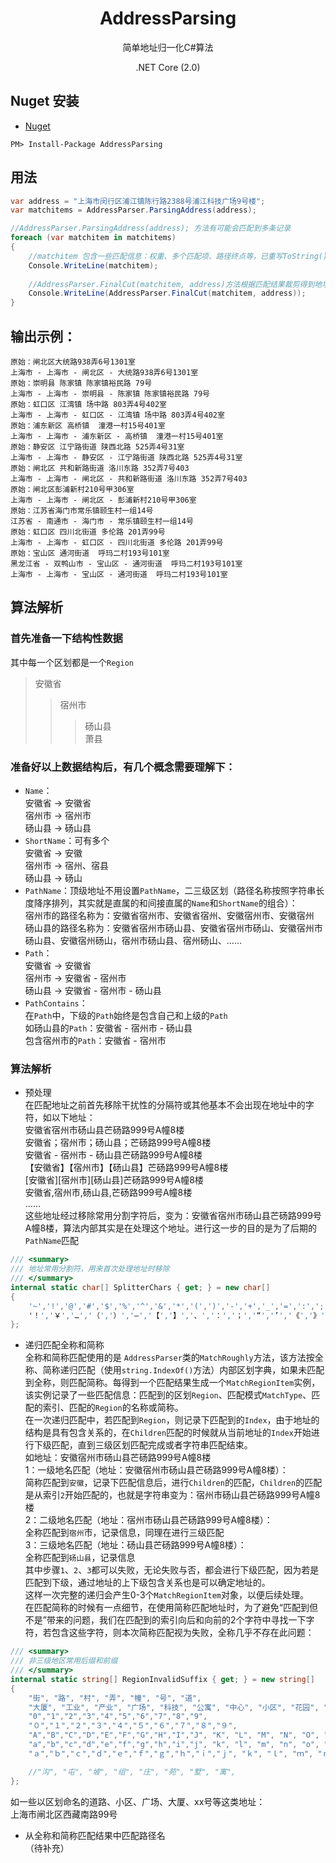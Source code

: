 <div align="center">
  <h1>AddressParsing</h1>
  <p>
    简单地址归一化C#算法
  </p>
  <p>
    .NET Core (2.0)
  </p>
</div>

## Nuget 安装
- [Nuget](https://www.nuget.org/packages/AddressParsing/)

```
PM> Install-Package AddressParsing
```

## 用法

```csharp
var address = "上海市闵行区浦江镇陈行路2388号浦江科技广场9号楼";
var matchitems = AddressParser.ParsingAddress(address);

//AddressParser.ParsingAddress(address); 方法有可能会匹配到多条记录
foreach (var matchitem in matchitems)
{
    //matchitem 包含一些匹配信息：权重、多个匹配项、路径终点等，已重写ToString()
	Console.WriteLine(matchitem);
	
	//AddressParser.FinalCut(matchitem, address)方法根据匹配结果裁剪得到地址：上海市 - 上海市 - 闵行区 - 浦江镇陈行路2388号浦江科技广场9号楼
	Console.WriteLine(AddressParser.FinalCut(matchitem, address));
}
```

## 输出示例：
```
原始：闸北区大统路938弄6号1301室
上海市 - 上海市 - 闸北区 - 大统路938弄6号1301室
原始：崇明县 陈家镇 陈家镇裕民路 79号
上海市 - 上海市 - 崇明县 - 陈家镇 陈家镇裕民路 79号
原始：虹口区 江湾镇 场中路 803弄4号402室
上海市 - 上海市 - 虹口区 - 江湾镇 场中路 803弄4号402室
原始：浦东新区 高桥镇  潼港一村15号401室
上海市 - 上海市 - 浦东新区 - 高桥镇  潼港一村15号401室
原始：静安区 江宁路街道 陕西北路 525弄4号31室
上海市 - 上海市 - 静安区 - 江宁路街道 陕西北路 525弄4号31室
原始：闸北区 共和新路街道 洛川东路 352弄7号403
上海市 - 上海市 - 闸北区 - 共和新路街道 洛川东路 352弄7号403
原始：闸北区彭浦新村210号甲306室
上海市 - 上海市 - 闸北区 - 彭浦新村210号甲306室
原始：江苏省海门市常乐镇颐生村一组14号
江苏省 - 南通市 - 海门市 - 常乐镇颐生村一组14号
原始：虹口区 四川北街道 多伦路 201弄99号
上海市 - 上海市 - 虹口区 - 四川北街道 多伦路 201弄99号
原始：宝山区 通河街道  呼玛二村193号101室
黑龙江省 - 双鸭山市 - 宝山区 - 通河街道  呼玛二村193号101室
上海市 - 上海市 - 宝山区 - 通河街道  呼玛二村193号101室
```

## 算法解析

### 首先准备一下结构性数据
其中每一个区划都是一个`Region`
>安徽省
>>宿州市
>>>砀山县  
>>>萧县  

		
### 准备好以上数据结构后，有几个概念需要理解下：
- `Name`：  
	安徽省 -> 安徽省  
	宿州市 -> 宿州市  
	砀山县 -> 砀山县  
- `ShortName`：可有多个  
	安徽省 -> 安徽  
	宿州市 -> 宿州、宿县  
	砀山县 -> 砀山  
- `PathName`：顶级地址不用设置`PathName`，二三级区划（路径名称按照字符串长度降序排列，其实就是直属的和间接直属的`Name`和`ShortName`的组合）：  
	宿州市的路径名称为：安徽省宿州市、安徽省宿州、安徽宿州市、安徽宿州  
	砀山县的路径名称为：安徽省宿州市砀山县、安徽省宿州市砀山、安徽宿州市砀山县、安徽宿州砀山，宿州市砀山县、宿州砀山、……  
- `Path`：  
	安徽省 -> 安徽省  
	宿州市 -> 安徽省 - 宿州市  
	砀山县 -> 安徽省 - 宿州市 - 砀山县  
- `PathContains`：  
	在`Path`中，下级的`Path`始终是包含自己和上级的`Path`  
    如砀山县的`Path`：安徽省 - 宿州市 - 砀山县  
    包含宿州市的`Path`：安徽省 - 宿州市  

### 算法解析
- 预处理  
在匹配地址之前首先移除干扰性的分隔符或其他基本不会出现在地址中的字符，如以下地址：  
安徽省宿州市砀山县芒砀路999号A幢8楼  
安徽省；宿州市；砀山县；芒砀路999号A幢8楼  
安徽省 - 宿州市 - 砀山县芒砀路999号A幢8楼  
【安徽省】【宿州市】【砀山县】芒砀路999号A幢8楼  
[安徽省][宿州市][砀山县]芒砀路999号A幢8楼  
安徽省,宿州市,砀山县,芒砀路999号A幢8楼  
……  
这些地址经过移除常用分割字符后，变为：安徽省宿州市砀山县芒砀路999号A幢8楼，算法内部其实是在处理这个地址。进行这一步的目的是为了后期的`PathName`匹配
``` csharp
/// <summary>
/// 地址常用分割符，用来首次处理地址时移除
/// </summary>
internal static char[] SplitterChars { get; } = new char[]
{
	'~','!','@','#','$','%','^','&','*','(',')','-','+','_','=',':',';','\'','"','?','|','\\','{','}','[',']','<','>',',','.',' ',
	'！','￥','…','（','）','—','【','】','、','：','；','“','’','《','》','？','，','　'
};
```

- 递归匹配全称和简称  
全称和简称匹配使用的是 `AddressParser`类的`MatchRoughly`方法，该方法按全称、简称递归匹配（使用`string.IndexOf()`方法）内部区划字典，如果未匹配到全称，则匹配简称。每得到一个匹配结果生成一个`MatchRegionItem`实例，该实例记录了一些匹配信息：匹配到的区划`Region`、匹配模式`MatchType`、匹配的索引、匹配的`Region`的名称或简称。  
在一次递归匹配中，若匹配到`Region`，则记录下匹配到的`Index`，由于地址的结构是具有包含关系的，在`Children`匹配的时候就从当前地址的`Index`开始进行下级匹配，直到三级区划匹配完成或者字符串匹配结束。  
如地址：安徽宿州市砀山县芒砀路999号A幢8楼  
1：一级地名匹配（地址：安徽宿州市砀山县芒砀路999号A幢8楼）：  
简称匹配到`安徽`，记录下匹配信息后，进行`Children`的匹配，`Children`的匹配是从索引`2`开始匹配的，也就是字符串变为：宿州市砀山县芒砀路999号A幢8楼  
2：二级地名匹配（地址：宿州市砀山县芒砀路999号A幢8楼）：  
全称匹配到`宿州`市，记录信息，同理在进行三级匹配  
3：三级地名匹配（地址：砀山县芒砀路999号A幢8楼）：  
全称匹配到`砀山县`，记录信息  
其中步骤`1`、`2`、`3`都可以失败，无论失败与否，都会进行下级匹配，因为若是匹配到下级，通过地址的上下级包含关系也是可以确定地址的。  
这样一次完整的递归会产生0-3个`MatchRegionItem`对象，以便后续处理。  
在匹配简称的时候有一点细节，在使用简称匹配地址时，为了避免“匹配到但不是”带来的问题，我们在匹配到的索引向后和向前的2个字符中寻找一下字符，若包含这些字符，则本次简称匹配视为失败，全称几乎不存在此问题：  
``` csharp
/// <summary>
/// 非三级地区常用后缀和前缀
/// </summary>
internal static string[] RegionInvalidSuffix { get; } = new string[]
{
    "街", "路", "村", "弄", "幢", "号", "道",
    "大厦", "工业", "产业", "广场", "科技", "公寓", "中心", "小区", "花园", "大道", "农场",
    "0","1","2","3","4","5","6","7","8","9",
    "０","１","２","３","４","５","６","７","８","９",
    "A","B","C","D","E","F","G","H","I","J", "K", "L", "M", "N", "O", "P", "Q", "R", "S", "T", "U", "V", "W", "X", "Y", "Z",
    "a","b","c","d","e","f","g","h","i","j", "k", "l", "m", "n", "o", "p", "q", "r", "s", "t", "u", "v", "w", "x", "y", "z",
    "ａ","ｂ","ｃ","ｄ","ｅ","ｆ","ｇ","ｈ","ｉ","ｊ", "ｋ", "ｌ", "ｍ", "ｎ", "ｏ", "ｐ", "ｑ", "ｒ", "ｓ", "ｔ", "ｕ", "ｖ", "ｗ", "ｘ", "ｙ", "ｚ",

    //"沟", "屯", "坡", "组", "庄", "苑", "墅", "寓",
};
```
如一些以区划命名的道路、小区、广场、大厦、xx号等这类地址：  
上海市闸北区西藏南路99号  

- 从全称和简称匹配结果中匹配路径名  
（待补充）
